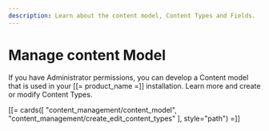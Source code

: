 ```yaml
---
description: Learn about the content model, Content Types and Fields.
---
```


# Manage content Model

If you have Administrator permissions, you can develop a Content model that is used in your [[= product_name =]] installation. Learn more and create or modify Content Types.

[[= cards([
    "content_management/content_model",
    "content_management/create_edit_content_types"
], style="path") =]]

<!--    Default Content Types -->
